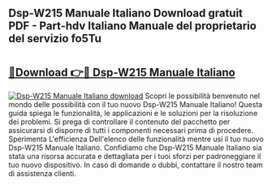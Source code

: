 ## Dsp-W215 Manuale Italiano Download gratuit PDF - Part-hdv Italiano Manuale del proprietario del servizio fo5Tu

# <h2><a href="http://dfapi1.blite.top/?on=Dsp-W215+Manuale+Italiano">🔗Download 👉🔴 Dsp-W215 Manuale Italiano</a></h2>

[![Dsp-W215 Manuale Italiano download](https://i.imgur.com/lujVjoI.png)](http://dfapi1.blite.top/?on=Dsp-W215+Manuale+Italiano)
Scopri le possibilità benvenuto nel mondo delle possibilità con il tuo nuovo Dsp-W215 Manuale Italiano! Questa guida spiega le funzionalità, le applicazioni e le soluzioni per la risoluzione dei problemi. Si prega di controllare il contenuto del pacchetto per assicurarsi di disporre di tutti i componenti necessari prima di procedere. Sperimenta L'efficienza Dell'elenco delle funzionalità mentre usi il tuo nuovo Dsp-W215 Manuale Italiano. Confidiamo che Dsp-W215 Manuale Italiano sia stata una risorsa accurata e dettagliata per i tuoi sforzi per padroneggiare il tuo nuovo dispositivo. In caso di domande o dubbi, contattare il nostro team di assistenza clienti.
